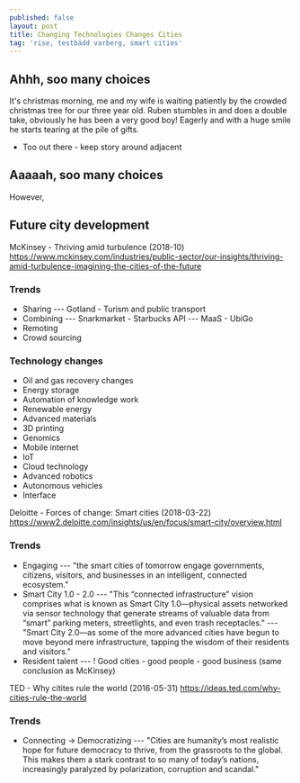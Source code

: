 ```yaml
---
published: false
layout: post
title: Changing Technologies Changes Cities
tag: 'rise, testbädd varberg, smart cities'
---
```

## Ahhh, soo many choices
It's christmas morning, me and my wife is waiting patiently by the crowded christmas tree for our three year old. Ruben stumbles in and does a double take, obviously he has been a very good boy! Eagerly and with a huge smile he starts tearing at the pile of gifts. 
- Too out there - keep story around adjacent



## 



## Aaaaah, soo many choices 
However, 


## Future city development

McKinsey - Thriving amid turbulence (2018-10)
https://www.mckinsey.com/industries/public-sector/our-insights/thriving-amid-turbulence-imagining-the-cities-of-the-future 
### Trends
- Sharing
--- Gotland - Turism and public transport
- Combining
--- Snarkmarket - Starbucks API
--- MaaS - UbiGo
- Remoting
- Crowd sourcing

### Technology changes
- Oil and gas recovery changes
- Energy storage
- Automation of knowledge work
- Renewable energy
- Advanced materials
- 3D printing
- Genomics
- Mobile internet
- IoT
- Cloud technology
- Advanced robotics
- Autonomous vehicles
- Interface 

Deloitte - Forces of change: Smart cities (2018-03-22)
https://www2.deloitte.com/insights/us/en/focus/smart-city/overview.html
### Trends
- Engaging
--- "the smart cities of tomorrow engage governments, citizens, visitors, and businesses in an intelligent, connected ecosystem."
- Smart City 1.0 - 2.0
--- "This “connected infrastructure” vision comprises what is known as Smart City 1.0—physical assets networked via sensor technology that generate streams of valuable data from “smart” parking meters, streetlights, and even trash receptacles."
--- "Smart City 2.0—as some of the more advanced cities have begun to move beyond mere infrastructure, tapping the wisdom of their residents and visitors."
- Resident talent
--- ! Good cities - good people - good business (same conclusion as McKinsey)

TED - Why citites rule the world (2016-05-31)
https://ideas.ted.com/why-cities-rule-the-world
### Trends
- Connecting -> Democratizing
--- "Cities are humanity’s most realistic hope for future democracy to thrive, from the grassroots to the global. This makes them a stark contrast to so many of today’s nations, increasingly paralyzed by polarization, corruption and scandal."
